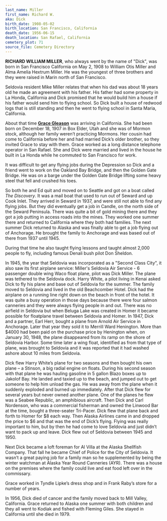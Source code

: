 ```yaml
---
last_name: Miller
first_name: Richard W.
aka: Dick
birth_date: 1908-05-02
birth_location: San Francisco, California
death_date: 1956-06-15
death_location: San Rafael, California
cemetery_plot: 71
source_file: Cemetery Directory
---
```

**RICHARD WILLIAM MILLER**, who always went by the name of "Dick", was
born in San Francisco California on May 2, 1908 to William Otis Miller
and Alma Amelia Hextrum Miller. He was the youngest of three brothers
and they were raised in Marin north of San Francisco.

Seldovia resident Mike Miller relates that when his dad was about 18
years old he made an agreement with his father. His father had some
property in La Honda, California and Dick promised that he would build
him a house if his father would send him to flying school. So Dick built
a house of redwood logs that is still standing and then he went to
flying school in Santa Maria, California.

About that time [**Grace Gleason**](./Miller_Avery_Grace_Gleason.md) was arriving in California. She had been
born on December 18, 1907 in Box Elder, Utah and she was of Mormon
stock, although her family weren’t practicing Mormons. Her cousin had
come to California before her and had married Dick’s older brother, so
they invited Grace to stay with them. Grace worked as a long distance
telephone operator in San Rafael. She and Dick were married and lived in
the house he built in La Honda while he commuted to San Francisco for
work.

It was difficult to get any flying jobs during the Depression so Dick
and a friend went to work on the Oakland Bay Bridge,
and then the Golden Gate Bridge. He was on a barge under the Golden Gate
Bridge lifting some heavy steel that fell and crushed his toes.

So both he and Ed quit and moved on to Seattle and got on a boat called
*The Discovery*. It was a mail boat that used to run out of Seward and
up Cook Inlet. They arrived in Seward in 1937, and were still not able
to find any flying jobs. But they did eventually get a job in Candle, on
the north side of the Seward Peninsula. There was quite a bit of gold
mining there and they got a job putting in access roads into the mines.
They worked one summer there and returned to California where they both
had families. The next summer Dick returned to Alaska and was finally
able to get a job flying out of Anchorage. He brought the family to
Anchorage and was based out of there from 1937 until 1945.

During that time he also taught flying lessons and taught almost 2,000
people to fly, including famous Denali bush pilot Don Sheldon.

In 1945, the year that Seldovia was incorporated as a "Second Class
City", it also saw its first airplane service: Miller's Seldovia Air
Service - 6 passenger double wing Waco float plane, pilot was Dick
Miller. The plane was tethered to the Seldovia dock. Harry White, a
pilot living in Kenai asked Dick to fly his plane and base out of
Seldovia for the summer. The family moved to Seldovia and lived in the
old Beachcomber Hotel. Dick had the airplane on a running line right
down on the beach in front of the hotel. It was quite a busy operation
in those days because there were four salmon canneries and they were
always flying people in and out. There was no airfield in Seldovia but when Beluga Lake was created in Homer it became possible
for floatplane travel between Seldovia and Homer. In 1947, Dick and a
partner, Earl Herr, bought a plane from Arnold Air Service in Anchorage.
Later that year they sold it to Merrill Ward Henington. More than $4000
had been paid on the purchase price by Henington when, on January 30,
1948, the plane disappeared from its ramp on the shore of Seldovia
Harbor. Some time later a wing float, identified as from that type of
plane, was brought to Seldovia and it was reported that it had washed
ashore about 10 miles from Seldovia.

Dick flew Harry White’s plane for two seasons and then bought his own
plane – a Stinson, a big radial engine on floats. During his second
season with that plane he was hauling gasoline in 5 gallon Blazo boxes
up to Jakolof Bay. He landed and taxied up to the beach, and jumped out
to get someone to help him unload the gas. He was away from the plane
when it suddenly exploded and burned up immediately. After that Dick
flew for several years but never owned another plane. One of the planes
he flew was a Seabee Republic, an amphibious aircraft. Then Dick and
Carl Nordenson, who was a commercial fisherman and owned the Linwood Bar
at the time, bought a three-seater Tri-Pacer. Dick flew that plane back
and forth to Homer for $8 each way. Then Alaska Airlines came in and
dropped the price to $6 and that was the end of Dick’s flying. Flying
was really important to him, but by then he had come to love Seldovia
and just didn’t want to pack up and leave. Dick flew out of Seldovia
between 1945 and 1950.

Next Dick became a loft foreman for Al Villa at the Alaska Shellfish
Company. That fall he became Chief of Police for the City of Seldovia.
It wasn’t a great paying job for a family man so he supplemented by
being the winter watchman at Alaska Year Round Canneries (AYR). There
was a house on the premises where the family could live and eat food
left over in the commissary.

Grace worked in Tyndle Lipke’s dress shop and in Frank Raby’s store for
a number of years.

In 1956, Dick died of cancer and the family moved back to Mill Valley,
California. Grace returned to Alaska one summer with both children and
they all went to Kodiak and fished with Fleming Giles. She stayed in California until she died in 1979. 








